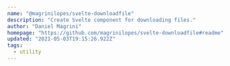 ```yaml
---
name: "@magrinilopes/svelte-downloadfile"
description: "Create Svelte component for downloading files."
author: "Daniel Magrini"
homepage: "https://github.com/magrinilopes/svelte-downloadfile#readme"
updated: "2021-05-03T19:15:26.922Z"
tags: 
  - utility
---
```

